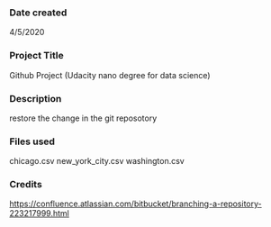 ### Date created
4/5/2020

### Project Title 
Github Project (Udacity nano degree for data science)

### Description
restore the change in the git reposotory 

### Files used
chicago.csv
new_york_city.csv
washington.csv

### Credits
https://confluence.atlassian.com/bitbucket/branching-a-repository-223217999.html

